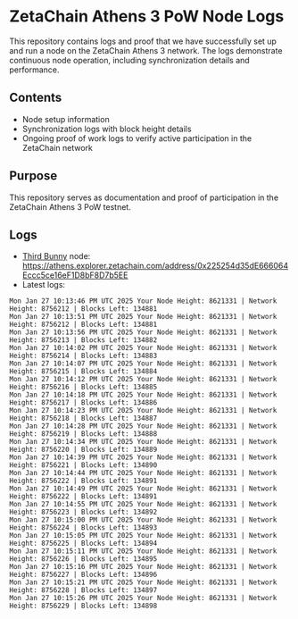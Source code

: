 # ZetaChain Athens 3 PoW Node Logs
This repository contains logs and proof that we have successfully set up and run a node on the ZetaChain Athens 3 network. The logs demonstrate continuous node operation, including synchronization details and performance.

## Contents
- Node setup information
- Synchronization logs with block height details
- Ongoing proof of work logs to verify active participation in the ZetaChain network

## Purpose
This repository serves as documentation and proof of participation in the ZetaChain Athens 3 PoW testnet.

## Logs

- [Third Bunny](https://thirdbunny.xyz/) node: https://athens.explorer.zetachain.com/address/0x225254d35dE666064Eccc5ce16eF1D8bF8D7b5EE
- Latest logs:
```
Mon Jan 27 10:13:46 PM UTC 2025 Your Node Height: 8621331 | Network Height: 8756212 | Blocks Left: 134881
Mon Jan 27 10:13:51 PM UTC 2025 Your Node Height: 8621331 | Network Height: 8756212 | Blocks Left: 134881
Mon Jan 27 10:13:56 PM UTC 2025 Your Node Height: 8621331 | Network Height: 8756213 | Blocks Left: 134882
Mon Jan 27 10:14:02 PM UTC 2025 Your Node Height: 8621331 | Network Height: 8756214 | Blocks Left: 134883
Mon Jan 27 10:14:07 PM UTC 2025 Your Node Height: 8621331 | Network Height: 8756215 | Blocks Left: 134884
Mon Jan 27 10:14:12 PM UTC 2025 Your Node Height: 8621331 | Network Height: 8756216 | Blocks Left: 134885
Mon Jan 27 10:14:18 PM UTC 2025 Your Node Height: 8621331 | Network Height: 8756217 | Blocks Left: 134886
Mon Jan 27 10:14:23 PM UTC 2025 Your Node Height: 8621331 | Network Height: 8756218 | Blocks Left: 134887
Mon Jan 27 10:14:28 PM UTC 2025 Your Node Height: 8621331 | Network Height: 8756219 | Blocks Left: 134888
Mon Jan 27 10:14:34 PM UTC 2025 Your Node Height: 8621331 | Network Height: 8756220 | Blocks Left: 134889
Mon Jan 27 10:14:39 PM UTC 2025 Your Node Height: 8621331 | Network Height: 8756221 | Blocks Left: 134890
Mon Jan 27 10:14:44 PM UTC 2025 Your Node Height: 8621331 | Network Height: 8756222 | Blocks Left: 134891
Mon Jan 27 10:14:49 PM UTC 2025 Your Node Height: 8621331 | Network Height: 8756222 | Blocks Left: 134891
Mon Jan 27 10:14:55 PM UTC 2025 Your Node Height: 8621331 | Network Height: 8756223 | Blocks Left: 134892
Mon Jan 27 10:15:00 PM UTC 2025 Your Node Height: 8621331 | Network Height: 8756224 | Blocks Left: 134893
Mon Jan 27 10:15:05 PM UTC 2025 Your Node Height: 8621331 | Network Height: 8756225 | Blocks Left: 134894
Mon Jan 27 10:15:11 PM UTC 2025 Your Node Height: 8621331 | Network Height: 8756226 | Blocks Left: 134895
Mon Jan 27 10:15:16 PM UTC 2025 Your Node Height: 8621331 | Network Height: 8756227 | Blocks Left: 134896
Mon Jan 27 10:15:21 PM UTC 2025 Your Node Height: 8621331 | Network Height: 8756228 | Blocks Left: 134897
Mon Jan 27 10:15:26 PM UTC 2025 Your Node Height: 8621331 | Network Height: 8756229 | Blocks Left: 134898
```
